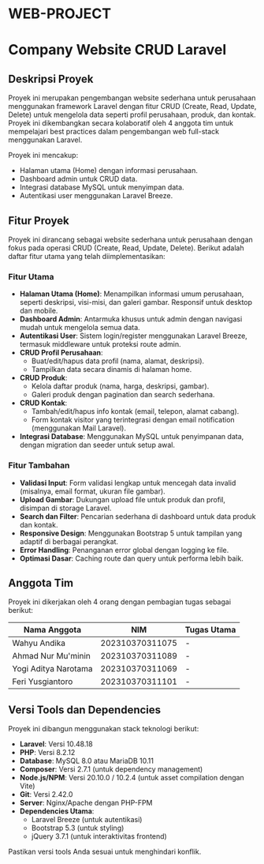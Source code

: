 # WEB-PROJECT


# Company Website CRUD Laravel

## Deskripsi Proyek
Proyek ini merupakan pengembangan website sederhana untuk perusahaan menggunakan framework Laravel dengan fitur CRUD (Create, Read, Update, Delete) untuk mengelola data seperti profil perusahaan, produk, dan kontak. Proyek ini dikembangkan secara kolaboratif oleh 4 anggota tim untuk mempelajari best practices dalam pengembangan web full-stack menggunakan Laravel.

Proyek ini mencakup:
- Halaman utama (Home) dengan informasi perusahaan.
- Dashboard admin untuk CRUD data.
- Integrasi database MySQL untuk menyimpan data.
- Autentikasi user menggunakan Laravel Breeze.

## Fitur Proyek
Proyek ini dirancang sebagai website sederhana untuk perusahaan dengan fokus pada operasi CRUD (Create, Read, Update, Delete). Berikut adalah daftar fitur utama yang telah diimplementasikan:

### Fitur Utama
- **Halaman Utama (Home)**: Menampilkan informasi umum perusahaan, seperti deskripsi, visi-misi, dan galeri gambar. Responsif untuk desktop dan mobile.
- **Dashboard Admin**: Antarmuka khusus untuk admin dengan navigasi mudah untuk mengelola semua data.
- **Autentikasi User**: Sistem login/register menggunakan Laravel Breeze, termasuk middleware untuk proteksi route admin.
- **CRUD Profil Perusahaan**: 
  - Buat/edit/hapus data profil (nama, alamat, deskripsi).
  - Tampilkan data secara dinamis di halaman home.
- **CRUD Produk**:
  - Kelola daftar produk (nama, harga, deskripsi, gambar).
  - Galeri produk dengan pagination dan search sederhana.
- **CRUD Kontak**:
  - Tambah/edit/hapus info kontak (email, telepon, alamat cabang).
  - Form kontak visitor yang terintegrasi dengan email notification (menggunakan Mail Laravel).
- **Integrasi Database**: Menggunakan MySQL untuk penyimpanan data, dengan migration dan seeder untuk setup awal.

### Fitur Tambahan
- **Validasi Input**: Form validasi lengkap untuk mencegah data invalid (misalnya, email format, ukuran file gambar).
- **Upload Gambar**: Dukungan upload file untuk produk dan profil, disimpan di storage Laravel.
- **Search dan Filter**: Pencarian sederhana di dashboard untuk data produk dan kontak.
- **Responsive Design**: Menggunakan Bootstrap 5 untuk tampilan yang adaptif di berbagai perangkat.
- **Error Handling**: Penanganan error global dengan logging ke file.
- **Optimasi Dasar**: Caching route dan query untuk performa lebih baik.
  
## Anggota Tim
Proyek ini dikerjakan oleh 4 orang dengan pembagian tugas sebagai berikut:

| Nama Anggota | NIM | Tugas Utama |
|--------------|-----------------|-------------|
| Wahyu Andika | 202310370311075 | - |
| Ahmad Nur Mu'minin | 202310370311089 | - |
| Yogi Aditya Narotama | 202310370311069 | - |
| Feri Yusgiantoro | 202310370311101 | - |

## Versi Tools dan Dependencies
Proyek ini dibangun menggunakan stack teknologi berikut:

- **Laravel**: Versi 10.48.18
- **PHP**: Versi 8.2.12
- **Database**: MySQL 8.0 atau MariaDB 10.11
- **Composer**: Versi 2.7.1 (untuk dependency management) 
- **Node.js/NPM**: Versi 20.10.0 / 10.2.4 (untuk asset compilation dengan Vite)
- **Git**: Versi 2.42.0
- **Server**: Nginx/Apache dengan PHP-FPM
- **Dependencies Utama**:
  - Laravel Breeze (untuk autentikasi)
  - Bootstrap 5.3 (untuk styling)
  - jQuery 3.7.1 (untuk interaktivitas frontend)

Pastikan versi tools Anda sesuai untuk menghindari konflik.



